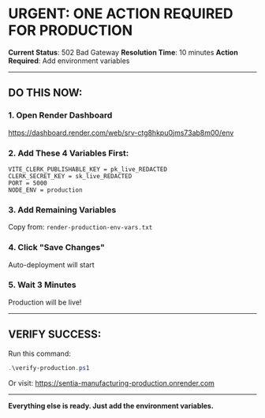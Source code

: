 # URGENT: ONE ACTION REQUIRED FOR PRODUCTION

**Current Status**: 502 Bad Gateway
**Resolution Time**: 10 minutes
**Action Required**: Add environment variables

---

## DO THIS NOW:

### 1. Open Render Dashboard

https://dashboard.render.com/web/srv-ctg8hkpu0jms73ab8m00/env

### 2. Add These 4 Variables First:

```
VITE_CLERK_PUBLISHABLE_KEY = pk_live_REDACTED
CLERK_SECRET_KEY = sk_live_REDACTED
PORT = 5000
NODE_ENV = production
```

### 3. Add Remaining Variables

Copy from: `render-production-env-vars.txt`

### 4. Click "Save Changes"

Auto-deployment will start

### 5. Wait 3 Minutes

Production will be live!

---

## VERIFY SUCCESS:

Run this command:

```powershell
.\verify-production.ps1
```

Or visit:
https://sentia-manufacturing-production.onrender.com

---

**Everything else is ready. Just add the environment variables.**
